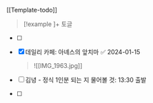 [[Template-todo]]
> [!example ]+ 토글
- [ ] 

- [x] 데일리 카페: 아녜스의 앞치마 ✅ 2024-01-15
	> ![[IMG_1963.jpg]]
- [ ] 김녕 - 정식 1인분 되는 지 물어볼 것: 13:30 출발
- [ ] 